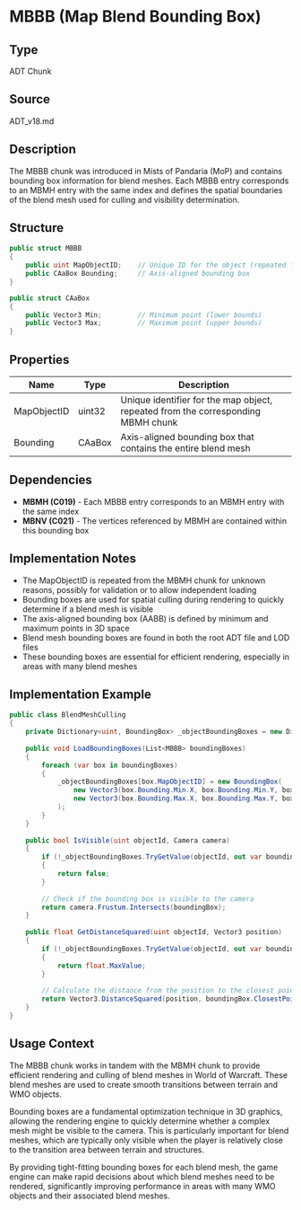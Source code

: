 # MBBB (Map Blend Bounding Box)

## Type
ADT Chunk

## Source
ADT_v18.md

## Description
The MBBB chunk was introduced in Mists of Pandaria (MoP) and contains bounding box information for blend meshes. Each MBBB entry corresponds to an MBMH entry with the same index and defines the spatial boundaries of the blend mesh used for culling and visibility determination.

## Structure

```csharp
public struct MBBB
{
    public uint MapObjectID;    // Unique ID for the object (repeated from MBMH)
    public CAaBox Bounding;     // Axis-aligned bounding box
}

public struct CAaBox
{
    public Vector3 Min;         // Minimum point (lower bounds)
    public Vector3 Max;         // Maximum point (upper bounds)
}
```

## Properties

| Name | Type | Description |
|------|------|-------------|
| MapObjectID | uint32 | Unique identifier for the map object, repeated from the corresponding MBMH chunk |
| Bounding | CAaBox | Axis-aligned bounding box that contains the entire blend mesh |

## Dependencies

- **MBMH (C019)** - Each MBBB entry corresponds to an MBMH entry with the same index
- **MBNV (C021)** - The vertices referenced by MBMH are contained within this bounding box

## Implementation Notes

- The MapObjectID is repeated from the MBMH chunk for unknown reasons, possibly for validation or to allow independent loading
- Bounding boxes are used for spatial culling during rendering to quickly determine if a blend mesh is visible
- The axis-aligned bounding box (AABB) is defined by minimum and maximum points in 3D space
- Blend mesh bounding boxes are found in both the root ADT file and LOD files
- These bounding boxes are essential for efficient rendering, especially in areas with many blend meshes

## Implementation Example

```csharp
public class BlendMeshCulling
{
    private Dictionary<uint, BoundingBox> _objectBoundingBoxes = new Dictionary<uint, BoundingBox>();
    
    public void LoadBoundingBoxes(List<MBBB> boundingBoxes)
    {
        foreach (var box in boundingBoxes)
        {
            _objectBoundingBoxes[box.MapObjectID] = new BoundingBox(
                new Vector3(box.Bounding.Min.X, box.Bounding.Min.Y, box.Bounding.Min.Z),
                new Vector3(box.Bounding.Max.X, box.Bounding.Max.Y, box.Bounding.Max.Z)
            );
        }
    }
    
    public bool IsVisible(uint objectId, Camera camera)
    {
        if (!_objectBoundingBoxes.TryGetValue(objectId, out var boundingBox))
        {
            return false;
        }
        
        // Check if the bounding box is visible to the camera
        return camera.Frustum.Intersects(boundingBox);
    }
    
    public float GetDistanceSquared(uint objectId, Vector3 position)
    {
        if (!_objectBoundingBoxes.TryGetValue(objectId, out var boundingBox))
        {
            return float.MaxValue;
        }
        
        // Calculate the distance from the position to the closest point on the bounding box
        return Vector3.DistanceSquared(position, boundingBox.ClosestPoint(position));
    }
}
```

## Usage Context

The MBBB chunk works in tandem with the MBMH chunk to provide efficient rendering and culling of blend meshes in World of Warcraft. These blend meshes are used to create smooth transitions between terrain and WMO objects.

Bounding boxes are a fundamental optimization technique in 3D graphics, allowing the rendering engine to quickly determine whether a complex mesh might be visible to the camera. This is particularly important for blend meshes, which are typically only visible when the player is relatively close to the transition area between terrain and structures.

By providing tight-fitting bounding boxes for each blend mesh, the game engine can make rapid decisions about which blend meshes need to be rendered, significantly improving performance in areas with many WMO objects and their associated blend meshes. 